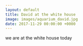 ```yaml
---
layout: default
title: David at the white house
image: images/aquarium_david.jpg
date: 2017-11-29 00:00:00 +0000
---
```


we are at the white house today

